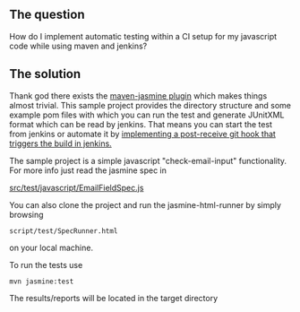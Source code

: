## The question
How do I implement automatic testing within a CI setup for my javascript code while using maven and jenkins?

## The solution
Thank god there exists the [maven-jasmine plugin](http://searls.github.io/jasmine-maven-plugin/) which makes things almost trivial.
This sample project provides the directory structure and some example pom 
files with which you can run the test and generate JUnitXML format which can be read by jenkins. That means you can start the test from jenkins or
automate it by [implementing a post-receive git hook that triggers the build in jenkins.](http://kohsuke.org/2011/12/01/polling-must-die-triggering-jenkins-builds-from-a-git-hook)

The sample project is a simple javascript "check-email-input" functionality. For more info just read the jasmine spec in 

[src/test/javascript/EmailFieldSpec.js](https://github.com/strikos/lifospot/blob/master/ci-javascript-jasmine-maven/src/test/javascript/EmailFieldSpec.js)

You can also clone the project and run the jasmine-html-runner by simply browsing 

	script/test/SpecRunner.html

on your local machine.

To run the tests use 

	mvn jasmine:test  

The results/reports will be located in the target directory
